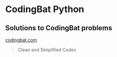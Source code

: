 # CodingBat Python
## Solutions to CodingBat problems
[codingbat.com](https://codingbat.com/python)
> Clean and Simplified Codes
